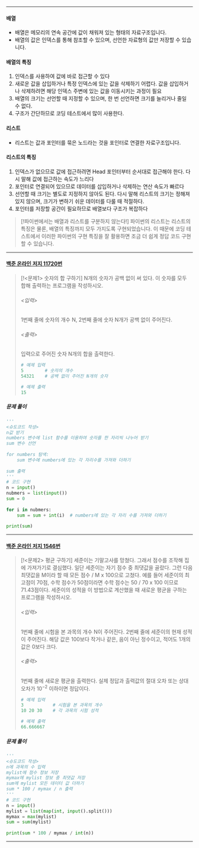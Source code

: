 
---
#### 배열 
- 배열은 메모리의 연속 공간에 값이 채워져 있는 형태의 자료구조입니다.
- 배열의 값은 인덱스를 통해 참조할 수 있으며, 선언한 자료형의 값만 저장할 수 있습니다.
#### 배열의 특징
1. 인덱스를 사용하여 값에 바로 접근할 수 있다	
2. 새로운 값을 삽입하거나 특정 인덱스에 있는 값을 삭제하기 어렵다. 값을 삽입하거나 삭제하려면 해당 인덱스 주변에 있는 값을 이동시키는 과정이 필요
3. 배열의 크기는 선언할 때 지정할 수 있으며, 한 번 선언하면 크기를 늘리거나 줄일 수 없다.
4. 구조가 간단하므로 코딩 테스트에서 많이 사용한다.
#### 리스트
- 리스트는 값과 포인터를 묶은 노드라는 것을 포인터로 연결한 자료구조입니다.
#### 리스트의 특징
1. 인덱스가 없으므로 값에 접근하려면 Head 포인터부터 순서대로 접근해야 한다. 다시 말해 값에 접근하는 속도가 느리다
2. 포인터로 연결되어 있으므로 데이터를 삽입하거나 삭제하는 연산 속도가 빠르다
3. 선언할 때 크기는 별도로 지정하지 않아도 된다. 다시 말해 리스트의 크기는 정해져 있지 않으며, 크기가 변하기 쉬운 데이터를 다룰 때 적절하다.
4. 포인터를 저장할 공간이 필요하므로 배열보다 구조가 복잡하다

>[!파이썬에서는 배열과 리스트를 구분하지 않는다!]
>파이썬의 리스트는 리스트의 특징은 물론, 배열의 특징까지 모두 가지도록 구현되었습니다. 이 때문에 코딩 테스트에서 이러한 파이썬의 구현 특징을 잘 활용하면 조금 더 쉽게 정답 코드 구현할 수 있습니다.

---
#### [백준 온라인 저지 11720번](https://www.acmicpc.net/problem/11720)

>[!<문제1>  숫자의 합 구하기]
>N개의 숫자가 공백 없이 써 있다. 이 숫자를 모두 합해 출력하는 프로그램을 작성하시오.
>###### <입력>
>1번째 줄에 숫자의 개수 N, 2번째 줄에 숫자 N개가 공백 없이 주어진다.
>###### <출력>
>입력으로 주어진 숫자 N개의 합을 출력한다.
>```python
># 예제 입력
>5        # 숫자의 개수
>54321    # 공백 없이 주어진 N개의 숫자
>
># 예제 출력
>15
>```
##### 문제 풀이
```python
'''  
<슈도코드 작성>  
n값 받기  
numbers 변수에 list 함수를 이용하여 숫자를 한 자리씩 나누어 받기  
sum 변수 선언  
  
for numbers 탐색:  
    sum 변수에 numbers에 있는 각 자리수를 가져와 더하기  
  
sum 출력  
'''  
# 코드 구현  
n = input()  
nubmers = list(input())  
sum = 0  
  
for i in nubmers:  
    sum = sum + int(i)  # numbers에 있는 각 자리 수를 가져와 더하기  
  
print(sum)
```
---
#### [백준 온라인 저지 1546번](https://www.acmicpc.net/problem/1546)

>[!<문제2> 평균 구하기]
>세준이는 기말고사를 망쳤다. 그래서 점수를 조작해 집에 가져가기로 결심했다. 일단 세준이는 자기 점수 중 최댓값을 골랐다. 그런 다음 최댓값을 M이라 할 때 모든 점수 / M x 100으로 고쳤다. 예를 들어 세준이의 최고점이 70점, 수학 점수가 50점이라면 수학 점수는 50 / 70 x 100 이므로 71.43점이다. 세준이의 성적을 이 방법으로 계산했을 때 새로운 평균을 구하는 프로그램을 작성하시오.
>###### <입력>
>1번째 줄에 시험을 본 과목의 개수 N이 주어진다. 2번째 줄에 세준이의 현재 성적이 주어진다. 해당 값은 100보다 작거나 같은, 음이 아닌 정수이고, 적어도 1개의 값은 0보다 크다.
>###### <출력>
>1번째 줄에 새로운 평균을 출력한다. 실제 정답과 출력값의 절대 오차 또는 상대 오차가 $10^{-2}$ 이하이면 정답이다.
>```python
># 예제 입력 
>3           # 시험을 본 과목의 개수
>10 20 30    # 각 과목의 시험 성적
>
># 예제 출력
>66.666667
>```
##### 문제 풀이
```python
'''  
<슈도코드 작성>  
n에 과목의 수 입력  
mylist에 점수 정보 저장  
mymax에 mylist 정보 중 최댓값 저장  
sum에 mylist 모든 데이터 값 더하기  
sum * 100 / mymax / n 출력  
'''  
# 코드 구현  
n = input()  
mylist = list(map(int, input().split()))  
mymax = max(mylist)  
sum = sum(mylist)  
  
print(sum * 100 / mymax / int(n))
```
---
